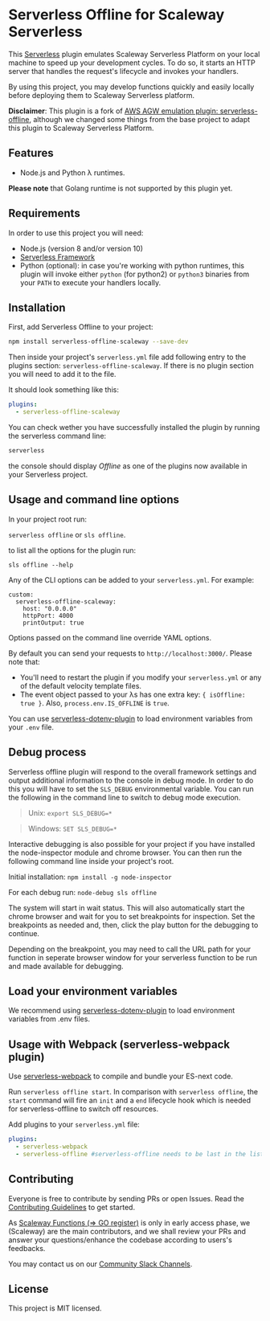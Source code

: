 # Serverless Offline for Scaleway Serverless

This [Serverless](https://github.com/serverless/serverless) plugin emulates Scaleway Serverless Platform on your local machine to speed up your development cycles.
To do so, it starts an HTTP server that handles the request's lifecycle and invokes your handlers.

By using this project, you may develop functions quickly and easily locally before deploying them to Scaleway Serverless platform.

**Disclaimer**: 
This plugin is a fork of [AWS AGW emulation plugin: serverless-offline](https://github.com/dherault/serverless-offline), although we changed some things from the base project to adapt this plugin to Scaleway Serverless Platform.

## Features

* Node.js and Python λ runtimes.

**Please note** that Golang runtime is not supported by this plugin yet.

## Requirements

In order to use this project you will need:
- Node.js (version 8 and/or version 10)
- [Serverless Framework](https://serverless.com)
- Python (optional): in case you're working with python runtimes, this plugin will invoke either `python` (for python2) or `python3` binaries from your `PATH` to execute your handlers locally.

## Installation

First, add Serverless Offline to your project:

```bash
npm install serverless-offline-scaleway --save-dev
```

Then inside your project's `serverless.yml` file add following entry to the plugins section: `serverless-offline-scaleway`. If there is no plugin section you will need to add it to the file.

It should look something like this:

```yaml
plugins:
  - serverless-offline-scaleway
```

You can check wether you have successfully installed the plugin by running the serverless command line:

```bash
serverless
```

the console should display _Offline_ as one of the plugins now available in your Serverless project.

## Usage and command line options

In your project root run:

`serverless offline` or `sls offline`.

to list all the options for the plugin run:

`sls offline --help`

Any of the CLI options can be added to your `serverless.yml`. For example:

```
custom:
  serverless-offline-scaleway:
    host: "0.0.0.0"
    httpPort: 4000
    printOutput: true
```

Options passed on the command line override YAML options.

By default you can send your requests to `http://localhost:3000/`. Please note that:

* You'll need to restart the plugin if you modify your `serverless.yml` or any of the default velocity template files.
* The event object passed to your λs has one extra key: `{ isOffline: true }`. Also, `process.env.IS_OFFLINE` is `true`.

You can use [serverless-dotenv-plugin](https://github.com/colynb/serverless-dotenv-plugin) to load environment variables from your `.env` file.

## Debug process

Serverless offline plugin will respond to the overall framework settings and output additional information to the console in debug mode. In order to do this you will have to set the `SLS_DEBUG` environmental variable. You can run the following in the command line to switch to debug mode execution.

> Unix: `export SLS_DEBUG=*`

> Windows: `SET SLS_DEBUG=*`

Interactive debugging is also possible for your project if you have installed the node-inspector module and chrome browser. You can then run the following command line inside your project's root.

Initial installation:
`npm install -g node-inspector`

For each debug run:
`node-debug sls offline`

The system will start in wait status. This will also automatically start the chrome browser and wait for you to set breakpoints for inspection. Set the breakpoints as needed and, then, click the play button for the debugging to continue.

Depending on the breakpoint, you may need to call the URL path for your function in seperate browser window for your serverless function to be run and made available for debugging.

## Load your environment variables

We recommend using [serverless-dotenv-plugin](https://github.com/colynb/serverless-dotenv-plugin) to load environment variables from .env files.

## Usage with Webpack (serverless-webpack plugin)

Use [serverless-webpack](https://github.com/serverless-heaven/serverless-webpack) to compile and bundle your ES-next code.

Run `serverless offline start`. In comparison with `serverless offline`, the `start` command will fire an `init` and a `end` lifecycle hook which is needed for serverless-offline to switch off resources.

Add plugins to your `serverless.yml` file:

```yaml
plugins:
  - serverless-webpack
  - serverless-offline #serverless-offline needs to be last in the list
```

## Contributing

Everyone is free to contribute by sending PRs or open Issues. Read the [Contributing Guidelines](./CONTRIBUTING.md) to get started.

As [Scaleway Functions (=> GO register)](https://www.scaleway.com/en/betas/#serverless) is only in early access phase, we (Scaleway) are the main contributors, and we shall review your PRs and answer your questions/enhance the codebase according to users's feedbacks.

You may contact us on our [Community Slack Channels](https://slack.online.net/).

## License

This project is MIT licensed.
